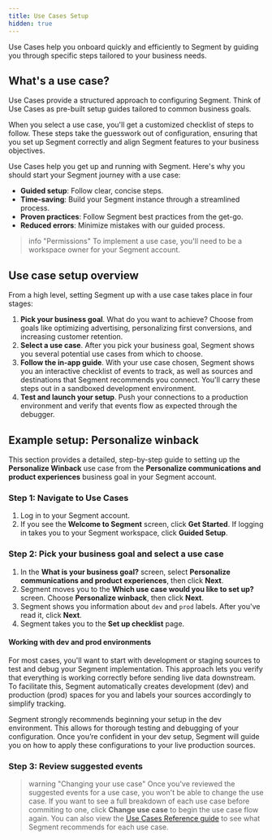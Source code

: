 ```yaml
---
title: Use Cases Setup
hidden: true
---
```


Use Cases help you onboard quickly and efficiently to Segment by guiding you through specific steps tailored to your business needs.

## What's a use case?

Use Cases provide a structured approach to configuring Segment. Think of Use Cases as pre-built setup guides tailored to common business goals. 

When you select a use case, you'll get a customized checklist of steps to follow. These steps take the guesswork out of configuration, ensuring that you set up Segment correctly and align Segment features to your business objectives.

Use Cases help you get up and running with Segment. Here's why you should start your Segment journey with a use case:

- **Guided setup**: Follow clear, concise steps.
- **Time-saving**: Build your Segment instance through a streamlined process.
- **Proven practices**: Follow Segment best practices from the get-go.
- **Reduced errors**: Minimize mistakes with our guided process.

> info "Permissions"
> To implement a use case, you'll need to be a workspace owner for your Segment account.

## Use case setup overview

From a high level, setting Segment up with a use case takes place in four stages:

1. **Pick your business goal**. What do you want to achieve?  Choose from goals like optimizing advertising, personalizing first conversions, and increasing customer retention.
2. **Select a use case**. After you pick your business goal, Segment shows you several potential use cases from which to choose. 
3. **Follow the in-app guide**. With your use case chosen, Segment shows you an interactive checklist of events to track, as well as sources and destinations that Segment recommends you connect. You'll carry these steps out in a sandboxed development environment.
4. **Test and launch your setup**. Push your connections to a production environment and verify that events flow as expected through the debugger.

## Example setup: Personalize winback

This section provides a detailed, step-by-step guide to setting up the **Personalize Winback** use case from the **Personalize communications and product experiences** business goal in your Segment account.

### Step 1: Navigate to Use Cases

1. Log in to your Segment account.
2. If you see the **Welcome to Segment** screen, click **Get Started**. If logging in takes you to your Segment workspace, click **Guided Setup**.

### Step 2: Pick your business goal and select a use case

1. In the **What is your business goal?** screen, select **Personalize communications and product experiences**, then click **Next**.
2. Segment moves you to the **Which use case would you like to set up?** screen. Choose **Personalize winback**, then click **Next**.
3. Segment shows you information about `dev` and `prod` labels. After you've read it, click **Next**.
4. Segment takes you to the **Set up checklist** page.

#### Working with dev and prod environments

For most cases, you'll want to start with development or staging sources to test and debug your Segment implementation. This approach lets you verify that everything is working correctly before sending live data downstream. To facilitate this, Segment automatically creates development (dev) and production (prod) spaces for you and labels your sources accordingly to simplify tracking.

Segment strongly recommends beginning your setup in the dev environment. This allows for thorough testing and debugging of your configuration. Once you’re confident in your dev setup, Segment will guide you on how to apply these configurations to your live production sources.

### Step 3: Review suggested events

> warning "Changing your use case"
> Once you've reviewed the suggested events for a use case, you won't be able to change the use case. If you want to see a full breakdown of each use case before commiting to one, click **Change use case** to begin the use case flow again. You can also view the [Use Cases Reference guide](/docs/getting-started/use-cases/reference/) to see what Segment recommends for each use case.



<!-- What's next, engage/unify demos
info about only having oen use case for now>